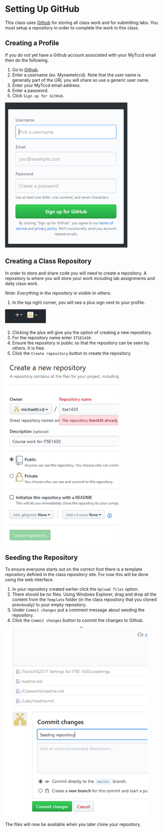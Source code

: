# Setting Up GitHub

This class uses [Github](https://github.com) for storing all class work and for submitting labs. You must setup a repository in order to complete the work in this class.

## Creating a Profile

If you do not yet have a Github account associated with your MyTccd email then do the following.

1. Go to [Github](https://github.com).
2. Enter a username (ex. Mynametccd). Note that the user name is generally part of the URL you will share so use a generic user name.
3. Enter your MyTccd email address.
4. Enter a password.
5. Click ```Sign up for GitHub```.

![Sign Up](signup.png)

## Creating a Class Repository

In order to store and share code you will need to create a repository. A repository is where you will store your work including lab assignments and daily class work. 

*Note: Everything in the repository is visible to others.*

1. In the top right corner, you will see a plus sign next to your profile. 

![Add Repo](add-repo.png)

2. Clicking the plus will give you the option of creating a new repository. 
3. For the repository name enter ```ITSE1430```.
4. Ensure the repository is public so that the repository can be seen by others. It is free.
5. Click the ```Create repository``` button to create the repository.

![Create Repo](create-repo.png)

## Seeding the Repository

To ensure everyone starts out on the correct foot there is a template repository defined in the class repository site. For now this will be done using the web interface.

1. In your repository created earlier click the ```Upload files``` option.
2. There should be no files. Using Windows Explorer, drag and drop all the content from the ```Template``` folder (in the class repository that you cloned previously) to your empty repository.
2. Under ```Commit changes``` put a comment message about seeding the repository.
3. Click the ```Commit changes``` button to commit the changes to Github.

![Seed Repo](seed-repo.png)

The files will now be available when you later clone your repository.